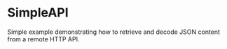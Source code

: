 # SimpleAPI

Simple example demonstrating how to retrieve and decode JSON content from a remote HTTP API.

